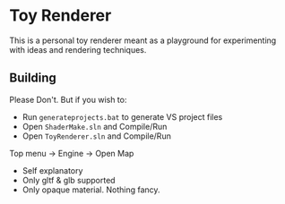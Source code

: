 # Toy Renderer

This is a personal toy renderer meant as a playground for experimenting with ideas and rendering techniques.

## Building

Please Don't. But if you wish to: 

- Run `generateprojects.bat` to generate VS project files
- Open `ShaderMake.sln` and Compile/Run
- Open `ToyRenderer.sln` and Compile/Run

Top menu -> Engine -> Open Map
- Self explanatory
- Only gltf & glb supported
- Only opaque material. Nothing fancy.

